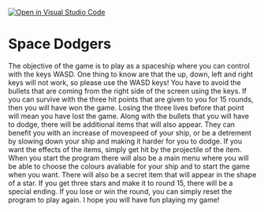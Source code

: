 [![Open in Visual Studio Code](https://classroom.github.com/assets/open-in-vscode-f059dc9a6f8d3a56e377f745f24479a46679e63a5d9fe6f495e02850cd0d8118.svg)](https://classroom.github.com/online_ide?assignment_repo_id=6696314&assignment_repo_type=AssignmentRepo)
# Space Dodgers

The objective of the game is to play as a spaceship where you can control with the keys WASD. One thing to know are that the up, down, left and right keys will not work, so please use the WASD keys! You have to avoid the bullets that are coming from the right side of the screen using the keys. If you can survive with the three hit points that are given to you for 15 rounds, then you will have won the game. Losing the three lives before that point will mean you have lost the game. Along with the bullets that you will have to dodge, there will be additional items that will also appear. They can benefit you with an increase of movespeed of your ship, or be a detrement by slowing down your ship and making it harder for you to dodge. If you want the effects of the items, simply get hit by the projectile of the item. When you start the program there will also be a main menu where you will be able to choose the colours avaliable for your ship and to start the game when you want. There will also be a secret item that will appear in the shape of a star. If you get three stars and make it to round 15, there will be a special ending. If you lose or win the round, you can simply reset the program to play again. I hope you will have fun playing my game!
